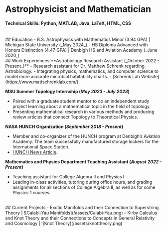 # Astrophysicist and Mathematician
#### Technical Skills: Python, MATLAB, Java, LaTeX, HTML, CSS

<br />
## Education
- B.S. Astrophysics with Mathematics Minor (3.94 GPA) | Michigan State University (_May 2024_)
- HS Diploma Advanced with Honors Distinction (4.47 GPA) | Denbigh HS and Aviation Academy (_June 2020_)

<br />
## Work Experiences
**Astrobiology Research Assistant (_October 2022 - Present_)**
 - Research assistant for Dr. Matthew Schrenk regarding Astrobiology. 
 - Integrating physics, mathematics, and computer science to model more accurate microbial habitability charts.
 - [Schrenk Lab Website](https://www.mattschrenklab.com/).

**MSU Summer Topology Internship (_May 2023 - July 2023_)**
 - Paired with a graduate student mentor to do an independent study project learning about a mathematical topic in the field of topology.
 - Presenting mathematical research in various methods and producing review articles that connect Topology to Theoretical Physics.

**NASA HUNCH Organization (_September 2018 - Present_)**
 - Member and co-organizer of the HUNCH program at Denbigh’s Aviation Academy. The team successfully manufactured storage lockers for the International Space Station.
 - [HUNCH News Article](https://www.13newsnow.com/article/entertainment/television/programs/daybreak/in-session-newport-news-students-construct-lockers-for-astronauts/291-87bcc798-570b-4aa5-9d59-959f01f18fac).

**Mathematics and Physics Department Teaching Assistant (_August 2022 - Present_)**
 - Teaching assistant for College Algebra II and Physics I.
 - Leading in-class activities, tutoring during office hours, and grading assignments for all sections of College Algebra II, as well as for some Physics 1 courses.

<br />
## Current Projects
 - Exotic Manifolds and their Connection to Superstring Theory | ![Calabi-Yau Manifolds](/assets/Calabi-Yau.png)
 - Kirby Calculus and Knot Theory and their Connections to Concepts in General Relativity and Cosmology | ![Knot Theory](/assets/knottheory.png)

